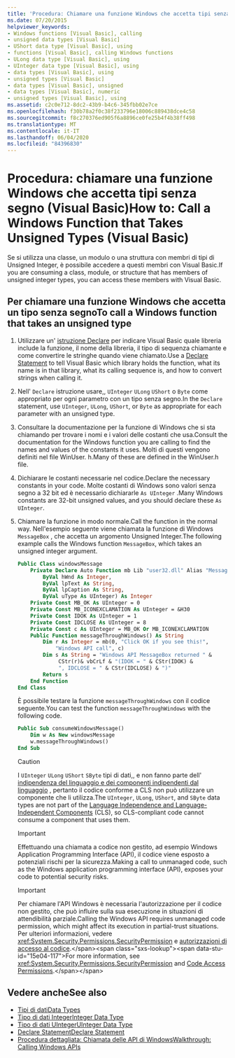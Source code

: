 ```yaml
---
title: 'Procedura: Chiamare una funzione Windows che accetta tipi senza segno'
ms.date: 07/20/2015
helpviewer_keywords:
- Windows functions [Visual Basic], calling
- unsigned data types [Visual Basic]
- UShort data type [Visual Basic], using
- functions [Visual Basic], calling Windows functions
- ULong data type [Visual Basic], using
- UInteger data type [Visual Basic], using
- data types [Visual Basic], using
- unsigned types [Visual Basic]
- data types [Visual Basic], unsigned
- data types [Visual Basic], numeric
- unsigned types [Visual Basic], using
ms.assetid: c2c0e712-8dc2-43b9-b4c6-345fbb02e7ce
ms.openlocfilehash: f30b78a2f0c38f233796e18006c889438dce4c58
ms.sourcegitcommit: f8c270376ed905f6a8896ce0fe25b4f4b38ff498
ms.translationtype: MT
ms.contentlocale: it-IT
ms.lasthandoff: 06/04/2020
ms.locfileid: "84396830"
---
```

# <a name="how-to-call-a-windows-function-that-takes-unsigned-types-visual-basic"></a><span data-ttu-id="15e04-102">Procedura: chiamare una funzione Windows che accetta tipi senza segno (Visual Basic)</span><span class="sxs-lookup"><span data-stu-id="15e04-102">How to: Call a Windows Function that Takes Unsigned Types (Visual Basic)</span></span>

<span data-ttu-id="15e04-103">Se si utilizza una classe, un modulo o una struttura con membri di tipi di Unsigned Integer, è possibile accedere a questi membri con Visual Basic.</span><span class="sxs-lookup"><span data-stu-id="15e04-103">If you are consuming a class, module, or structure that has members of unsigned integer types, you can access these members with Visual Basic.</span></span>

## <a name="to-call-a-windows-function-that-takes-an-unsigned-type"></a><span data-ttu-id="15e04-104">Per chiamare una funzione Windows che accetta un tipo senza segno</span><span class="sxs-lookup"><span data-stu-id="15e04-104">To call a Windows function that takes an unsigned type</span></span>

1. <span data-ttu-id="15e04-105">Utilizzare un' [istruzione Declare](../../language-reference/statements/declare-statement.md) per indicare Visual Basic quale libreria include la funzione, il nome della libreria, il tipo di sequenza chiamante e come convertire le stringhe quando viene chiamato.</span><span class="sxs-lookup"><span data-stu-id="15e04-105">Use a [Declare Statement](../../language-reference/statements/declare-statement.md) to tell Visual Basic which library holds the function, what its name is in that library, what its calling sequence is, and how to convert strings when calling it.</span></span>

2. <span data-ttu-id="15e04-106">Nell' `Declare` istruzione usare,, `UInteger` `ULong` `UShort` o `Byte` come appropriato per ogni parametro con un tipo senza segno.</span><span class="sxs-lookup"><span data-stu-id="15e04-106">In the `Declare` statement, use `UInteger`, `ULong`, `UShort`, or `Byte` as appropriate for each parameter with an unsigned type.</span></span>

3. <span data-ttu-id="15e04-107">Consultare la documentazione per la funzione di Windows che si sta chiamando per trovare i nomi e i valori delle costanti che usa.</span><span class="sxs-lookup"><span data-stu-id="15e04-107">Consult the documentation for the Windows function you are calling to find the names and values of the constants it uses.</span></span> <span data-ttu-id="15e04-108">Molti di questi vengono definiti nel file WinUser. h.</span><span class="sxs-lookup"><span data-stu-id="15e04-108">Many of these are defined in the WinUser.h file.</span></span>

4. <span data-ttu-id="15e04-109">Dichiarare le costanti necessarie nel codice.</span><span class="sxs-lookup"><span data-stu-id="15e04-109">Declare the necessary constants in your code.</span></span> <span data-ttu-id="15e04-110">Molte costanti di Windows sono valori senza segno a 32 bit ed è necessario dichiararle `As UInteger` .</span><span class="sxs-lookup"><span data-stu-id="15e04-110">Many Windows constants are 32-bit unsigned values, and you should declare these `As UInteger`.</span></span>

5. <span data-ttu-id="15e04-111">Chiamare la funzione in modo normale.</span><span class="sxs-lookup"><span data-stu-id="15e04-111">Call the function in the normal way.</span></span> <span data-ttu-id="15e04-112">Nell'esempio seguente viene chiamata la funzione di Windows `MessageBox` , che accetta un argomento Unsigned Integer.</span><span class="sxs-lookup"><span data-stu-id="15e04-112">The following example calls the Windows function `MessageBox`, which takes an unsigned integer argument.</span></span>

    ```vb
    Public Class windowsMessage
        Private Declare Auto Function mb Lib "user32.dll" Alias "MessageBox" (
            ByVal hWnd As Integer,
            ByVal lpText As String,
            ByVal lpCaption As String,
            ByVal uType As UInteger) As Integer
        Private Const MB_OK As UInteger = 0
        Private Const MB_ICONEXCLAMATION As UInteger = &H30
        Private Const IDOK As UInteger = 1
        Private Const IDCLOSE As UInteger = 8
        Private Const c As UInteger = MB_OK Or MB_ICONEXCLAMATION
        Public Function messageThroughWindows() As String
            Dim r As Integer = mb(0, "Click OK if you see this!",
                "Windows API call", c)
            Dim s As String = "Windows API MessageBox returned " &
                 CStr(r)& vbCrLf & "(IDOK = " & CStr(IDOK) &
                 ", IDCLOSE = " & CStr(IDCLOSE) & ")"
            Return s
        End Function
    End Class
    ```

     <span data-ttu-id="15e04-113">È possibile testare la funzione `messageThroughWindows` con il codice seguente.</span><span class="sxs-lookup"><span data-stu-id="15e04-113">You can test the function `messageThroughWindows` with the following code.</span></span>

    ```vb
    Public Sub consumeWindowsMessage()
        Dim w As New windowsMessage
        w.messageThroughWindows()
    End Sub
    ```

    > [!CAUTION]
    > <span data-ttu-id="15e04-114">I `UInteger` `ULong` `UShort` `SByte` tipi di dati,, e non fanno parte dell' [indipendenza del linguaggio e dei componenti indipendenti dal linguaggio](../../../standard/language-independence-and-language-independent-components.md) , pertanto il codice conforme a CLS non può utilizzare un componente che li utilizza.</span><span class="sxs-lookup"><span data-stu-id="15e04-114">The `UInteger`, `ULong`, `UShort`, and `SByte` data types are not part of the [Language Independence and Language-Independent Components](../../../standard/language-independence-and-language-independent-components.md) (CLS), so CLS-compliant code cannot consume a component that uses them.</span></span>

    > [!IMPORTANT]
    > <span data-ttu-id="15e04-115">Effettuando una chiamata a codice non gestito, ad esempio Windows Application Programming Interface (API), il codice viene esposto a potenziali rischi per la sicurezza.</span><span class="sxs-lookup"><span data-stu-id="15e04-115">Making a call to unmanaged code, such as the Windows application programming interface (API), exposes your code to potential security risks.</span></span>

    > [!IMPORTANT]
    > <span data-ttu-id="15e04-116">Per chiamare l'API Windows è necessaria l'autorizzazione per il codice non gestito, che può influire sulla sua esecuzione in situazioni di attendibilità parziale.</span><span class="sxs-lookup"><span data-stu-id="15e04-116">Calling the Windows API requires unmanaged code permission, which might affect its execution in partial-trust situations.</span></span> <span data-ttu-id="15e04-117">Per ulteriori informazioni, vedere <xref:System.Security.Permissions.SecurityPermission> e [autorizzazioni di accesso al codice](https://docs.microsoft.com/previous-versions/dotnet/netframework-4.0/h846e9b3(v=vs.100)).</span><span class="sxs-lookup"><span data-stu-id="15e04-117">For more information, see <xref:System.Security.Permissions.SecurityPermission> and [Code Access Permissions](https://docs.microsoft.com/previous-versions/dotnet/netframework-4.0/h846e9b3(v=vs.100)).</span></span>

## <a name="see-also"></a><span data-ttu-id="15e04-118">Vedere anche</span><span class="sxs-lookup"><span data-stu-id="15e04-118">See also</span></span>

- [<span data-ttu-id="15e04-119">Tipi di dati</span><span class="sxs-lookup"><span data-stu-id="15e04-119">Data Types</span></span>](../../language-reference/data-types/index.md)
- [<span data-ttu-id="15e04-120">Tipo di dati Integer</span><span class="sxs-lookup"><span data-stu-id="15e04-120">Integer Data Type</span></span>](../../language-reference/data-types/integer-data-type.md)
- [<span data-ttu-id="15e04-121">Tipo di dati UInteger</span><span class="sxs-lookup"><span data-stu-id="15e04-121">UInteger Data Type</span></span>](../../language-reference/data-types/uinteger-data-type.md)
- [<span data-ttu-id="15e04-122">Declare Statement</span><span class="sxs-lookup"><span data-stu-id="15e04-122">Declare Statement</span></span>](../../language-reference/statements/declare-statement.md)
- [<span data-ttu-id="15e04-123">Procedura dettagliata: Chiamata delle API di Windows</span><span class="sxs-lookup"><span data-stu-id="15e04-123">Walkthrough: Calling Windows APIs</span></span>](walkthrough-calling-windows-apis.md)
